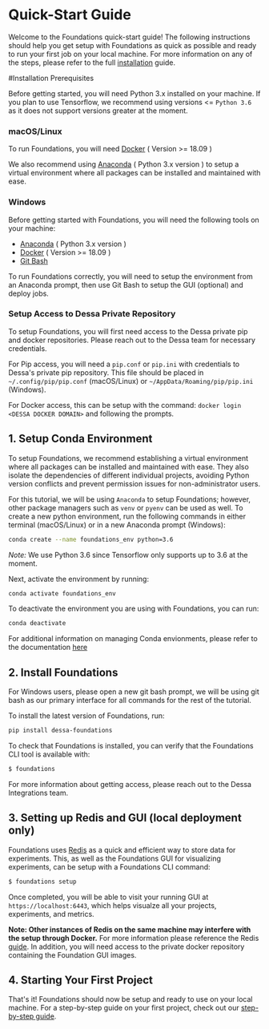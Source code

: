 <h1>Quick-Start Guide</h1>

Welcome to the Foundations quick-start guide! The following instructions should help you get setup with Foundations as quick as possible and ready to run your first job on your local machine. For more information on any of the steps, please refer to the full [installation](../start_guide/) guide.

#Installation Prerequisites

Before getting started, you will need Python 3.x installed on your machine. If you plan to use Tensorflow, we recommend using versions <= `Python 3.6` as it does not support versions greater at the moment. 

<h3>macOS/Linux</h3>

To run Foundations, you will need [Docker](https://docs.docker.com/docker-for-mac/install/) ( Version >= 18.09 )   

We also recommend using [Anaconda](https://www.anaconda.com/distribution/#macos) ( Python 3.x version ) to setup a virtual environment where all packages can be installed and maintained with ease.

<h3>Windows</h3>

Before getting started with Foundations, you will need the following tools on your machine:  

* [Anaconda](https://conda.io/miniconda.html) ( Python 3.x version )  
* [Docker](https://docs.docker.com/docker-for-windows/install/) ( Version >= 18.09 )  
* [Git Bash](https://git-scm.com/download/win)  

To run Foundations correctly, you will need to setup the environment from an Anaconda prompt, then use Git Bash to setup the GUI (optional) and deploy jobs.

<h3>Setup Access to Dessa Private Repository</h3>
To setup Foundations, you will first need access to the Dessa private pip and docker repositories. Please reach out to the Dessa team for necessary credentials.

For Pip access, you will need a `pip.conf` or `pip.ini` with credentials to Dessa's private pip repository. This file should be placed in `~/.config/pip/pip.conf` (macOS/Linux) or `~/AppData/Roaming/pip/pip.ini` (Windows).

For Docker access, this can be setup with the command: `docker login <DESSA DOCKER DOMAIN>` and following the prompts. 

## 1. Setup Conda Environment
To setup Foundations, we recommend establishing a virtual environment where all packages can be installed and maintained with ease. They also isolate the dependencies of different individual projects, avoiding Python version conflicts and prevent permission issues for non-administrator users.

For this tutorial, we will be using ```Anaconda``` to setup Foundations; however, other package managers such as `venv` or `pyenv` can be used as well. To create a new python environment, run the following commands in either terminal (macOS/Linux) or in a new Anaconda prompt (Windows):
```bash
conda create --name foundations_env python=3.6
```

*Note:* We use Python 3.6 since Tensorflow only supports up to 3.6 at the moment.

Next, activate the environment by running:
```bash
conda activate foundations_env
```

To deactivate the environment you are using with Foundations, you can run:
```bash
conda deactivate
```

For additional information on managing Conda envionments, please refer to the documentation [here](https://docs.conda.io/projects/conda/en/latest/user-guide/tasks/manage-environments.html)

## 2. Install Foundations
For Windows users, please open a new git bash prompt, we will be using git bash as our primary interface for all commands for the rest of the tutorial.

To install the latest version of Foundations, run:

```bash
pip install dessa-foundations
```

To check that Foundations is installed, you can verify that the Foundations CLI tool is available with:
```bash
$ foundations
```

For more information about getting access, please reach out to the Dessa Integrations team.

## 3. Setting up Redis and GUI (local deployment only)

Foundations uses [Redis](https://redis.io/) as a quick and efficient way to store data for experiments. This, as well as the Foundations GUI for visualizing experiments, can be setup with a Foundations CLI command:

```bash
$ foundations setup
```

Once completed, you will be able to visit your running GUI at `https://localhost:6443`, which helps visualze all your projects, experiments, and metrics.

**Note: Other instances of Redis on the same machine may interfere with the setup through Docker.** For more information please reference the Redis [guide](../start_guide/#redis-setup). In addition, you will need access to the private docker repository containing the Foundation GUI images. 

## 4. Starting Your First Project

That's it! Foundations should now be setup and ready to use on your local machine. For a step-by-step guide on your first project, check out our [step-by-step guide](../first_example/).